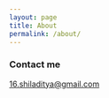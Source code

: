 ```yaml
---
layout: page
title: About
permalink: /about/
---
```



### Contact me

[16.shiladitya@gmail.com](mailto:16.shiladitya@gmail.com)